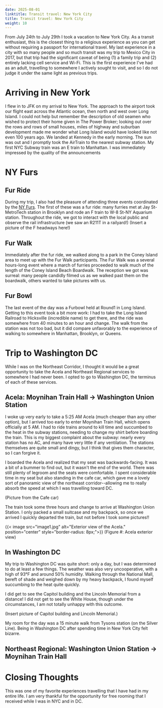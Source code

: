 ```yaml
---
date: 2025-08-01
linktitle: Transit travel: New York City
title: Transit travel: New York City
weight: 10
---
```

From July 24th to July 29th I took a vacation to New York City. As a transit
enthusiast, this is the closest thing to a religious experience as you can get
without requiring a passport for international travel. My last experience in a 
city with so many people and so much transit was my trip to Mexico City in 2017,
but that trip had the significant caveat of being (1) a family trip and (2) 
entirely lacking cell service and Wi-Fi. This is the first experience I've had
as an adult, travelling to somewhere I actively sought to visit, and so I do not
judge it under the same light as previous trips.

# Arriving in New York
I flew in to JFK on my arrival to New York. The approach to the airport took 
our flight east across the Atlantic ocean, then north and west over Long Island.
I could not help but remember the description of old seamen who wished to protect
their home given in The Power Broker; looking out over the rows and rows of small 
houses, miles of highway and suburban development made me wonder what Long Island 
would have looked like not even 100 years ago. We landed at Kennedy in the early
morning. The sun was out and I promptly took the AirTrain to the nearest subway
station. My first NYC Subway train was an E train to Manhattan. I was immediately
impressed by the quality of the announcements 

# NY Furs 
## Fur Ride
During my trip, I also had the pleasure of attending three events coordinated 
by the [NY Furs](https://nyfurs.org/). The first of these was a fur ride: many 
furries met at Jay St-MetroTech station in Brooklyn and rode an F train to
W-8 St-NY Aquarium station. Throughout the ride, we got to interact with
the local public and observe the rail infrastructure (we saw an R211T in a railyard!)
(Insert a picture of the F headways here!)

## Fur Walk
Immediately after the fur ride, we walked along to a park in the Coney Island area to 
meet up with the Fur Walk participants. 
The Fur Walk was a several hours-long event where a march of furries proceeded
to walk much of the length of the Coney Island Beach Boardwalk. The reception 
we got was surreal: many people candidly filmed us as we walked past them on 
the boardwalk, others wanted to take pictures with us. 

## Fur Bowl
The last event of the day was a Furbowl held at Round1 in Long Island. Getting to
this event took a bit more work: I had to take the Long Island Railroad to Hicksville
(incredible name) to get there, and the ride was somewhere from 40 minutes to an 
hour and change. The walk from the station was not too bad, but it did compare 
unfavorably to the experience of walking to somewhere in Manhattan, Brooklyn, or 
Queens. 

# Trip to Washington DC
While I was on the Northeast Corridor, I thought it would be a great opportunity
to take the Acela and Northeast Regional services to somewhere I had never been.
I opted to go to Washington DC, the terminus of each of these services. 

## Acela: Moynihan Train Hall -> Washington Union Station
I woke up very early to take a 5:25 AM Acela (much cheaper than any other option), but I arrived
too early to enter Moynihan Train Hall, which opens officially at 5 AM. I had to ride
trains around to kill time and succumbed to the heat in the subway stations, needing
to change my shirt before boarding the train. This is my biggest complaint about the
subway: nearly every station has no AC, and many have very little if any ventilation.
The stations themselves are quite small and dingy, but I think that gives them 
character, so I can forgive it. 

I boarded the Acela and realized that my seat was backwards-facing. It was a bit of a 
bummer to find out, but it wasn't the end of the world. There was still plenty of 
legroom and the seats were comfortable. I spent considerable time in my seat but also
standing in the cafe car, which gave me a lovely sort of panoramic view of the 
northeast corridor--allowing me to really absorb the speed at which I was travelling 
toward DC.

(Picture from the Cafe car)

The train took some three hours and change to arrive at Washington Union Station. 
I only packed a small suitcase and my backpack, so once we arrived I quickly departed
the train, but not before I took some pictures!!

{{< image src="image1.jpg" alt="Exterior view of the Acela." position="center" 
style="border-radius: 8px;">}}
(Figure #: Acela exterior view)

## In Washington DC
My trip to Washington DC was quite short: only a day, but I was determined to do at 
least a few things. The weather was also very uncooperative, with a high of 93°F and 
around 50% humidity. Walking through the National Mall, bereft of shade and weighed
down by my heavy backpack, I found myself succumbing to the heat quite quickly.

I did get to see the Capitol building and the Lincoln Memorial from a distance! 
I did not get to see the White House, though under the circumstances, I am not 
totally unhappy with this outcome. 

(Insert picture of Capitol building and Lincoln Memorial.)

My room for the day was a 15 minute walk from Tysons station (on the Silver Line).
Being in Washington DC after spending time in New York City felt bizarre.

## Northeast Regional: Washington Union Station -> Moynihan Train Hall

# Closing Thoughts 
This was one of my favorite experiences travelling that I have had in my entire
life. I am very thankful for the opportunity for free rooming that I received 
while I was in NYC and in DC.